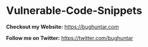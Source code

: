 # Vulnerable-Code-Snippets


**Checkout my Website:** https://bughuntar.com

**Follow me on Twitter:** https://twitter.com/bughuntar
